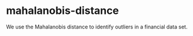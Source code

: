 # mahalanobis-distance
We use the Mahalanobis distance to identify outliers in a financial data set.
